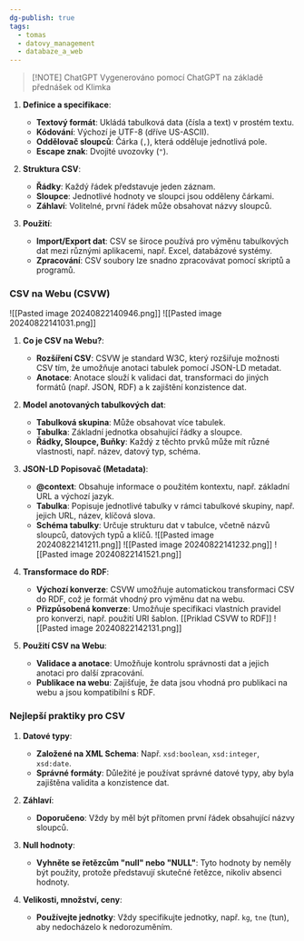 ```yaml
---
dg-publish: true
tags:
  - tomas
  - datovy_management
  - databaze_a_web
---
```

> [!NOTE] ChatGPT
> Vygenerováno pomocí ChatGPT na základě přednášek od Klimka

1. **Definice a specifikace**:
   - **Textový formát**: Ukládá tabulková data (čísla a text) v prostém textu.
   - **Kódování**: Výchozí je UTF-8 (dříve US-ASCII).
   - **Oddělovač sloupců**: Čárka (`,`), která odděluje jednotlivá pole.
   - **Escape znak**: Dvojité uvozovky (`"`).

2. **Struktura CSV**:
   - **Řádky**: Každý řádek představuje jeden záznam.
   - **Sloupce**: Jednotlivé hodnoty ve sloupci jsou odděleny čárkami.
   - **Záhlaví**: Volitelné, první řádek může obsahovat názvy sloupců.

3. **Použití**:
   - **Import/Export dat**: CSV se široce používá pro výměnu tabulkových dat mezi různými aplikacemi, např. Excel, databázové systémy.
   - **Zpracování**: CSV soubory lze snadno zpracovávat pomocí skriptů a programů.

### **CSV na Webu (CSVW)**
![[Pasted image 20240822140946.png]]
![[Pasted image 20240822141031.png]]
1. **Co je CSV na Webu?**:
   - **Rozšíření CSV**: CSVW je standard W3C, který rozšiřuje možnosti CSV tím, že umožňuje anotaci tabulek pomocí JSON-LD metadat.
   - **Anotace**: Anotace slouží k validaci dat, transformaci do jiných formátů (např. JSON, RDF) a k zajištění konzistence dat.

2. **Model anotovaných tabulkových dat**:
   - **Tabulková skupina**: Může obsahovat více tabulek.
   - **Tabulka**: Základní jednotka obsahující řádky a sloupce.
   - **Řádky, Sloupce, Buňky**: Každý z těchto prvků může mít různé vlastnosti, např. název, datový typ, schéma.

3. **JSON-LD Popisovač (Metadata)**:
   - **@context**: Obsahuje informace o použitém kontextu, např. základní URL a výchozí jazyk.
   - **Tabulka**: Popisuje jednotlivé tabulky v rámci tabulkové skupiny, např. jejich URL, název, klíčová slova.
   - **Schéma tabulky**: Určuje strukturu dat v tabulce, včetně názvů sloupců, datových typů a klíčů.
   ![[Pasted image 20240822141211.png]]
   ![[Pasted image 20240822141232.png]]
   ![[Pasted image 20240822141521.png]]

4. **Transformace do RDF**:
   - **Výchozí konverze**: CSVW umožňuje automatickou transformaci CSV do RDF, což je formát vhodný pro výměnu dat na webu.
   - **Přizpůsobená konverze**: Umožňuje specifikaci vlastních pravidel pro konverzi, např. použití URI šablon.
   [[Priklad CSVW to RDF]]
   ![[Pasted image 20240822142131.png]]

5. **Použití CSV na Webu**:
   - **Validace a anotace**: Umožňuje kontrolu správnosti dat a jejich anotaci pro další zpracování.
   - **Publikace na webu**: Zajišťuje, že data jsou vhodná pro publikaci na webu a jsou kompatibilní s RDF.

### **Nejlepší praktiky pro CSV**

1. **Datové typy**:
   - **Založené na XML Schema**: Např. `xsd:boolean`, `xsd:integer`, `xsd:date`.
   - **Správné formáty**: Důležité je používat správné datové typy, aby byla zajištěna validita a konzistence dat.

2. **Záhlaví**:
   - **Doporučeno**: Vždy by měl být přítomen první řádek obsahující názvy sloupců.

3. **Null hodnoty**:
   - **Vyhněte se řetězcům "null" nebo "NULL"**: Tyto hodnoty by neměly být použity, protože představují skutečné řetězce, nikoliv absenci hodnoty.

4. **Velikosti, množství, ceny**:
   - **Používejte jednotky**: Vždy specifikujte jednotky, např. `kg`, `tne` (tun), aby nedocházelo k nedorozuměním.



